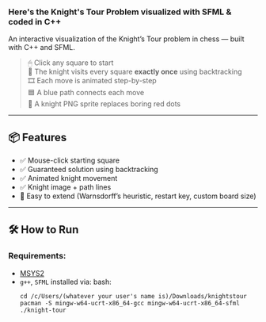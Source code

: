 ### Here's the Knight's Tour Problem visualized with SFML & coded in C++ ###

An interactive visualization of the Knight’s Tour problem in chess — built with C++ and SFML.

> 🖱 Click any square to start  
> 🧠 The knight visits every square **exactly once** using backtracking  
> 🎞 Each move is animated step-by-step  
> 🟦 A blue path connects each move  
> 🐎 A knight PNG sprite replaces boring red dots

---


## 📦 Features

- ✅ Mouse-click starting square
- ✅ Guaranteed solution using backtracking
- ✅ Animated knight movement
- ✅ Knight image + path lines
- 🧠 Easy to extend (Warnsdorff’s heuristic, restart key, custom board size)

---

## 🛠 How to Run

### Requirements:
- [MSYS2](https://www.msys2.org/)
- `g++`, `SFML` installed via:
  bash:
  ```
  cd /c/Users/(whatever your user's name is)/Downloads/knightstour
  pacman -S mingw-w64-ucrt-x86_64-gcc mingw-w64-ucrt-x86_64-sfml
  ./knight-tour
    ```
